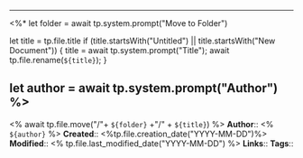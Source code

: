 
---
<%*
  let folder = await tp.system.prompt("Move to Folder")
  
  let title = tp.file.title
  if (title.startsWith("Untitled") || title.startsWith("New Document")) {
    title = await tp.system.prompt("Title");
    await tp.file.rename(`${title}`);
  }
  
  let author = await tp.system.prompt("Author")
%>
---

<% await tp.file.move("/"+ `${folder}` +"/" + `${title}`) %>
**Author**::  <% `${author}` %>
**Created**:: <%tp.file.creation_date("YYYY-MM-DD")%>
**Modified**:: <% tp.file.last_modified_date("YYYY-MM-DD") %>
**Links**:: 
**Tags**:: 